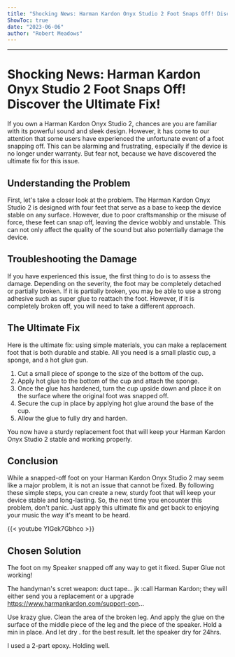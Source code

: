 ```yaml
---
title: "Shocking News: Harman Kardon Onyx Studio 2 Foot Snaps Off! Discover the Ultimate Fix!"
ShowToc: true 
date: "2023-06-06"
author: "Robert Meadows"
---
```

*****
# Shocking News: Harman Kardon Onyx Studio 2 Foot Snaps Off! Discover the Ultimate Fix!

If you own a Harman Kardon Onyx Studio 2, chances are you are familiar with its powerful sound and sleek design. However, it has come to our attention that some users have experienced the unfortunate event of a foot snapping off. This can be alarming and frustrating, especially if the device is no longer under warranty. But fear not, because we have discovered the ultimate fix for this issue.

## Understanding the Problem

First, let's take a closer look at the problem. The Harman Kardon Onyx Studio 2 is designed with four feet that serve as a base to keep the device stable on any surface. However, due to poor craftsmanship or the misuse of force, these feet can snap off, leaving the device wobbly and unstable. This can not only affect the quality of the sound but also potentially damage the device.

## Troubleshooting the Damage

If you have experienced this issue, the first thing to do is to assess the damage. Depending on the severity, the foot may be completely detached or partially broken. If it is partially broken, you may be able to use a strong adhesive such as super glue to reattach the foot. However, if it is completely broken off, you will need to take a different approach.

## The Ultimate Fix

Here is the ultimate fix: using simple materials, you can make a replacement foot that is both durable and stable. All you need is a small plastic cup, a sponge, and a hot glue gun.

1. Cut a small piece of sponge to the size of the bottom of the cup.
2. Apply hot glue to the bottom of the cup and attach the sponge.
3. Once the glue has hardened, turn the cup upside down and place it on the surface where the original foot was snapped off.
4. Secure the cup in place by applying hot glue around the base of the cup.
5. Allow the glue to fully dry and harden.

You now have a sturdy replacement foot that will keep your Harman Kardon Onyx Studio 2 stable and working properly.

## Conclusion

While a snapped-off foot on your Harman Kardon Onyx Studio 2 may seem like a major problem, it is not an issue that cannot be fixed. By following these simple steps, you can create a new, sturdy foot that will keep your device stable and long-lasting. So, the next time you encounter this problem, don't panic. Just apply this ultimate fix and get back to enjoying your music the way it's meant to be heard.

{{< youtube YIGek7Gbhco >}} 



## Chosen Solution
 The foot on my Speaker snapped off any way to get it fixed.  Super Glue not working!

 The handyman's scret weapon: duct tape... jk :call Harman Kardon; they will either send you a replacement or a upgrade
https://www.harmankardon.com/support-con...

 Use krazy glue.  Clean the area of the broken leg. And apply the glue on the surface of the middle piece of the leg and the piece of the speaker. Hold a min in place.  And let dry . for the best result. let the speaker  dry for 24hrs.

 I used a 2-part epoxy. Holding well.




